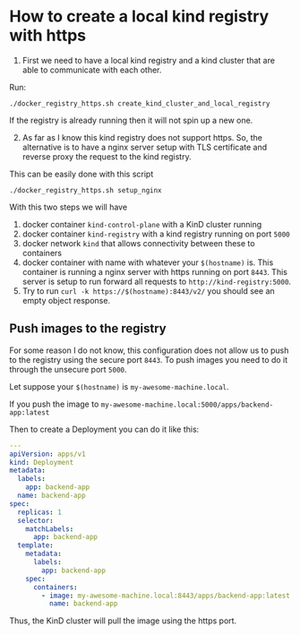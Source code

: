 # How to create a local kind registry with https

1. First we need to have a local kind registry and a kind cluster that are able to communicate with each other.

Run:
```shell
./docker_registry_https.sh create_kind_cluster_and_local_registry

```

If the registry is already running then it will not spin up a new one.

2. As far as I know this kind registry does not support https. So, the alternative is to have a nginx server
   setup with TLS certificate and reverse proxy the request to the kind registry.

This can be easily done with this script
```shell
./docker_registry_https.sh setup_nginx

```

With this two steps we will have
1. docker container `kind-control-plane` with a KinD cluster running
2. docker container `kind-registry` with a kind registry running on port `5000`
3. docker network `kind` that allows connectivity between these to containers
4. docker container with name with whatever your `$(hostname)` is. This container 
   is running a nginx server with https running on port `8443`. This server
   is setup to run forward all requests to `http://kind-registry:5000`.
5. Try to run `curl -k https://$(hostname):8443/v2/` you should see an empty object response. 

## Push images to the registry
For some reason I do not know, this configuration does not allow us to push to the registry
using the secure port `8443`.
To push images you need to do it through the unsecure port `5000`.

Let suppose your `$(hostname)` is `my-awesome-machine.local`.


If you push the image to `my-awesome-machine.local:5000/apps/backend-app:latest`

Then to create a Deployment you can do it like this:

```yaml
---
apiVersion: apps/v1
kind: Deployment
metadata:
  labels:
    app: backend-app
  name: backend-app
spec:
  replicas: 1
  selector:
    matchLabels:
      app: backend-app
  template:
    metadata:
      labels:
        app: backend-app
    spec:
      containers:
        - image: my-awesome-machine.local:8443/apps/backend-app:latest
          name: backend-app

```

Thus, the KinD cluster will pull the image using the https port.

